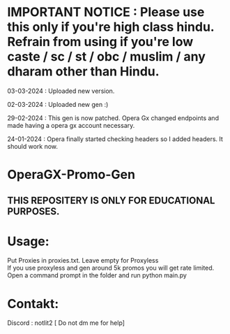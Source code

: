 # IMPORTANT NOTICE : Please use this only if you're high class hindu. Refrain from using if you're low caste / sc / st / obc / muslim / any dharam other than Hindu.

03-03-2024 : Uploaded new version.

02-03-2024 : Uploaded new gen :)

29-02-2024 : This gen is now patched. Opera Gx changed endpoints and made having a opera gx account necessary.

24-01-2024 : Opera finally started checking headers so I added headers. It should work now.

# OperaGX-Promo-Gen

## THIS REPOSITERY IS ONLY FOR EDUCATIONAL PURPOSES.

# Usage:
Put Proxies in proxies.txt. Leave empty for Proxyless\
If you use proxyless and gen around 5k promos you will get rate limited.\
Open a command prompt in the folder and run python main.py



# Contakt:
Discord : notlit2 [ Do not dm me for help]

